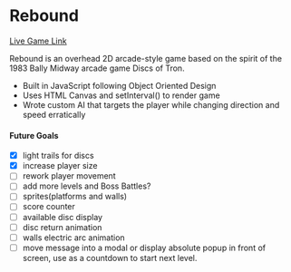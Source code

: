 # Rebound

[Live Game Link][gh-pages]

[gh-pages]: https://cssimms.github.io/rebound

Rebound is an overhead 2D arcade-style game based on the spirit of the 1983 Bally Midway arcade game Discs of Tron.  

* Built in JavaScript following Object Oriented Design
* Uses HTML Canvas and setInterval() to render game
* Wrote custom AI that targets the player while changing direction and speed erratically

#### Future Goals
- [x] light trails for discs
- [x] increase player size
- [ ] rework player movement
- [ ] add more levels and Boss Battles?
- [ ] sprites(platforms and walls)
- [ ] score counter
- [ ] available disc display
- [ ] disc return animation
- [ ] walls electric arc animation
- [ ] move message into a modal or display absolute popup in front of screen, use as a countdown to start next level.
